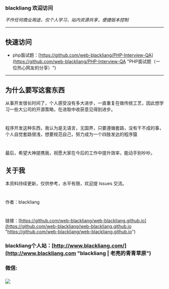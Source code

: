 ### blackliang 欢迎访问

*不作任何商业用途，仅个人学习，站内资源共享，便捷版本控制*

----------

## 快速访问

- php面试题：[https://github.com/web-blackliang/PHP-Interview-QA](https://github.com/web-blackliang/PHP-Interview-QA "PHP面试题（一位热心网友的分享）")

----------

## 为什么要写这套东西

从事开发很长时间了，个人感受没有多大进步，一直重复在做传统工艺，因此想学习一些大公司的开源策略，在进取中收获意见得到进步。
#
程序开发这种东西，我认为是无语言，无国界，只要遵循套路，没有干不成的事，个人自觉套路很浅，想要规范自己，努力成为一个四肢发达的程序猿
#
最后，希望大神提携我，祝愿大家在今后的工作中提升效率，能动手别吵吵。

## 关于我

本资料持续更新，仅供参考，水平有限，欢迎提 Issues 交流。
#
作者：blackliang
#
链接：[https://github.com/web-blackliang/web-blackliang.github.io](https://github.com/web-blackliang/web-blackliang.github.io "https://github.com/web-blackliang/web-blackliang.github.io")

### blackliang个人站：[http://www.blackliang.com/](http://www.blackliang.com "blackliang | 老亮的青青草原")

### 微信:
### ![](https://www.blackliang.com/web-blackliang.github.io/image/2aa146e5c532279faa8c0ea9176e60d0_300_300.jpg)